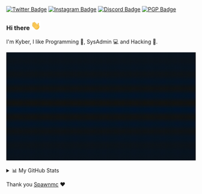 [![Twitter Badge](https://img.shields.io/badge/-@kyb3r7-962ac3?style=flat-square&labelColor=1f2229&logo=twitter&logoColor=white)](https://twitter.com/intent/follow?screen_name=kyb3r7)
[![Instagram Badge](https://img.shields.io/badge/-@kyb3r7-962ac3?style=flat-square&labelColor=1f2229&logo=instagram&logoColor=white)](https://www.instagram.com/kyb3r7)
[![Discord Badge](https://img.shields.io/badge/-@kyb3r7-962ac3?style=flat-square&labelColor=1f2229&logo=discord&logoColor=white)](#)
[![PGP Badge](https://img.shields.io/keybase/pgp/kyb3r7?style=flat-square&labelColor=1f2229&logo=keybase&logoColor=white&color=962ac3)](https://keybase.io/kyb3r7)
### Hi there <img src="hand.gif" width="25px">

I'm Kyber, I like Programming :blue_book:, SysAdmin :computer: and Hacking :angel:.

![Banner](banner.gif)

<details>
<summary>📊 My GitHub Stats</summary>
<br>

![GitHub Stats](https://github-readme-stats.vercel.app/api?username=kyb3r7&show_icons=true&theme=tokyonight&include_all_commits=false)
![GitHub Top](https://github-readme-stats.vercel.app/api/top-langs/?username=kyb3r7&show_icons=true&include_all_commits=true&hide_border=false&theme=tokyonight&layout=compact)

<a href="https://gitstats.me/kyb3r7" target="_blank">My Git Stats</a>

<a href="https://skyline.github.com/kyb3r7/2021" target="_blank">My GitHub 2021 Skyline</a>

<b>Note:</b> These metrics do not take into account my other repositories hosted by [kyb3r alt](https://github.com/kyb3r7alt). The top languages is only a metric of the languages my public code consists of and doesn't reflect experience or skill level.

<details>
  <summary>🔥 My GitHub Streaks</summary>
  <br>
    <img src="https://github-readme-streak-stats.herokuapp.com?user=kyb3r7&theme=tokyonight&date_format=M%20j%5B%2C%20Y%5D&fire=EC0101" height="192px"/>
</details>

</details>

Thank you [Spawnmc](https://github.com/spawmc) :heart:
